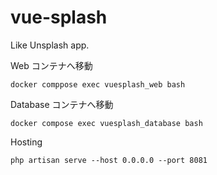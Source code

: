 # vue-splash

Like Unsplash app.

Web コンテナへ移動

```
docker comppose exec vuesplash_web bash
```

Database コンテナへ移動

```
docker compose exec vuesplash_database bash
```

Hosting

```
php artisan serve --host 0.0.0.0 --port 8081
```
